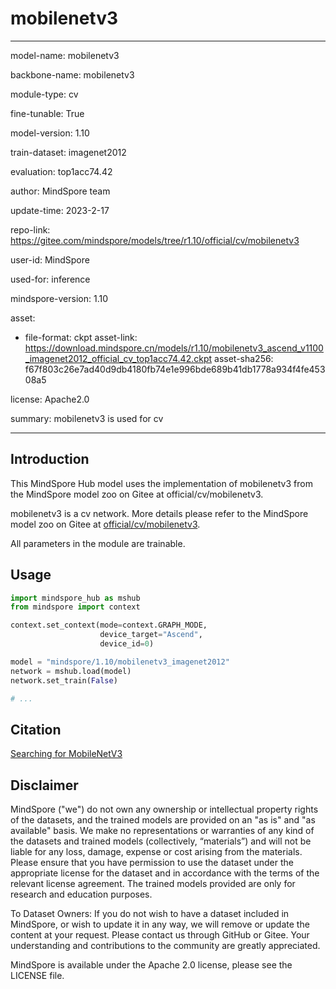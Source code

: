 # mobilenetv3

---

model-name: mobilenetv3

backbone-name: mobilenetv3

module-type: cv

fine-tunable: True

model-version: 1.10

train-dataset: imagenet2012

evaluation: top1acc74.42

author: MindSpore team

update-time: 2023-2-17

repo-link: <https://gitee.com/mindspore/models/tree/r1.10/official/cv/mobilenetv3>

user-id: MindSpore

used-for: inference

mindspore-version: 1.10

asset:

-
    file-format: ckpt
    asset-link: <https://download.mindspore.cn/models/r1.10/mobilenetv3_ascend_v1100_imagenet2012_official_cv_top1acc74.42.ckpt>
    asset-sha256: f67f803c26e7ad40d9db4180fb74e1e996bde689b41db1778a934f4fe45308a5

license: Apache2.0

summary: mobilenetv3 is used for cv

---

## Introduction

This MindSpore Hub model uses the implementation of mobilenetv3 from the MindSpore model zoo on Gitee at official/cv/mobilenetv3.

mobilenetv3 is a cv network. More details please refer to the MindSpore model zoo on Gitee at [official/cv/mobilenetv3](https://gitee.com/mindspore/models/blob/r1.10/official/cv/mobilenetv3/Readme.md).

All parameters in the module are trainable.

## Usage

```python
import mindspore_hub as mshub
from mindspore import context

context.set_context(mode=context.GRAPH_MODE,
                    device_target="Ascend",
                    device_id=0)

model = "mindspore/1.10/mobilenetv3_imagenet2012"
network = mshub.load(model)
network.set_train(False)

# ...
```

## Citation

[Searching for MobileNetV3](https://arxiv.org/pdf/1905.02244.pdf)

## Disclaimer

MindSpore ("we") do not own any ownership or intellectual property rights of the datasets, and the trained models are provided on an "as is" and "as available" basis. We make no representations or warranties of any kind of the datasets and trained models (collectively, “materials”) and will not be liable for any loss, damage, expense or cost arising from the materials. Please ensure that you have permission to use the dataset under the appropriate license for the dataset and in accordance with the terms of the relevant license agreement. The trained models provided are only for research and education purposes.

To Dataset Owners: If you do not wish to have a dataset included in MindSpore, or wish to update it in any way, we will remove or update the content at your request. Please contact us through GitHub or Gitee. Your understanding and contributions to the community are greatly appreciated.

MindSpore is available under the Apache 2.0 license, please see the LICENSE file.
